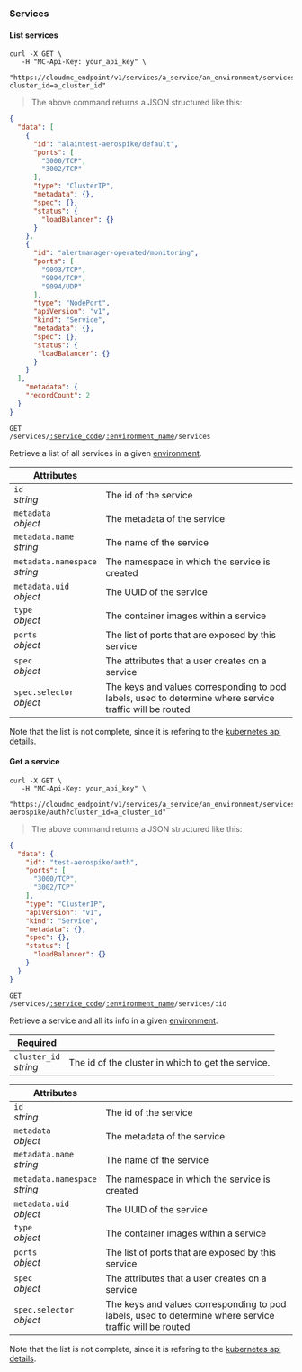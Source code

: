 ### Services

<!-------------------- LIST SERVICES -------------------->

#### List services

```shell
curl -X GET \
   -H "MC-Api-Key: your_api_key" \
   "https://cloudmc_endpoint/v1/services/a_service/an_environment/services?cluster_id=a_cluster_id"
```

> The above command returns a JSON structured like this:

```json
{
  "data": [
    {
      "id": "alaintest-aerospike/default",
      "ports": [
        "3000/TCP",
        "3002/TCP"
      ],
      "type": "ClusterIP",
      "metadata": {},
      "spec": {},
      "status": {
        "loadBalancer": {}
      }
    },
    {
      "id": "alertmanager-operated/monitoring",
      "ports": [
        "9093/TCP",
        "9094/TCP",
        "9094/UDP"
      ],
      "type": "NodePort",
      "apiVersion": "v1",
      "kind": "Service",
      "metadata": {},
      "spec": {},
      "status": {
       "loadBalancer": {}
      }
    }
  ],
    "metadata": {
    "recordCount": 2
  }
}
```

<code>GET /services/<a href="#administration-service-connections">:service_code</a>/<a href="#administration-environments">:environment_name</a>/services</code>

Retrieve a list of all services in a given [environment](#administration-environments).

| Attributes                                 | &nbsp;                                                          |
| ------------------------------------------ | --------------------------------------------------------------- |
| `id` <br/>_string_                         | The id of the service                                           |
| `metadata` <br/>_object_                   | The metadata of the service                                     |
| `metadata.name` <br/>_string_              | The name of the service                                         |
| `metadata.namespace` <br/>_string_         | The namespace in which the service is created                   |
| `metadata.uid` <br/>_object_               | The UUID of the service                                         |
| `type` <br/>_object_                       | The container images within a service                           |
| `ports`<br/>_object_                       | The list of ports that are exposed by this service              |
| `spec`<br/>_object_                        | The attributes that a user creates on a service                 |
| `spec.selector`<br/>_object_               | The keys and values corresponding to pod labels, used to determine where service traffic will be routed |

Note that the list is not complete, since it is refering to the [kubernetes api details](https://github.com/kubernetes/community/blob/master/contributors/devel/sig-architecture/api-conventions.md).

<!-------------------- GET A SERVICE -------------------->

#### Get a service

```shell
curl -X GET \
   -H "MC-Api-Key: your_api_key" \
   "https://cloudmc_endpoint/v1/services/a_service/an_environment/services/test-aerospike/auth?cluster_id=a_cluster_id"
```

> The above command returns a JSON structured like this:

```json
{
  "data": {
    "id": "test-aerospike/auth",
    "ports": [
      "3000/TCP",
      "3002/TCP"
    ],
    "type": "ClusterIP",
    "apiVersion": "v1",
    "kind": "Service",
    "metadata": {},
    "spec": {},
    "status": {
      "loadBalancer": {}
    }
  }
}
```

<code>GET /services/<a href="#administration-service-connections">:service_code</a>/<a href="#administration-environments">:environment_name</a>/services/:id</code>

Retrieve a service and all its info in a given [environment](#administration-environments).

| Required                   | &nbsp;                                             |
| -------------------------- | -------------------------------------------------- |
| `cluster_id` <br/>_string_ | The id of the cluster in which to get the service. |

| Attributes                                 | &nbsp;                                                          |
| ------------------------------------------ | --------------------------------------------------------------- |
| `id` <br/>_string_                         | The id of the service                                           |
| `metadata` <br/>_object_                   | The metadata of the service                                     |
| `metadata.name` <br/>_string_              | The name of the service                                         |
| `metadata.namespace` <br/>_string_         | The namespace in which the service is created                   |
| `metadata.uid` <br/>_object_               | The UUID of the service                                         |
| `type` <br/>_object_                       | The container images within a service                           |
| `ports`<br/>_object_                       | The list of ports that are exposed by this service              |
| `spec`<br/>_object_                        | The attributes that a user creates on a service                 |
| `spec.selector`<br/>_object_               | The keys and values corresponding to pod labels, used to determine where service traffic will be routed |

Note that the list is not complete, since it is refering to the [kubernetes api details](https://github.com/kubernetes/community/blob/master/contributors/devel/sig-architecture/api-conventions.md).
